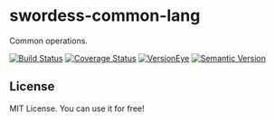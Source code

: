 # swordess-common-lang
Common operations.

[![Build Status](https://travis-ci.org/xingyuli/swordess-common-lang.svg?branch=master)](https://travis-ci.org/xingyuli/swordess-common-lang)
[![Coverage Status](https://coveralls.io/repos/github/xingyuli/swordess-common-lang/badge.svg?branch=master)](https://coveralls.io/github/xingyuli/swordess-common-lang?branch=master)
[![VersionEye](https://www.versioneye.com/user/projects/56aed0e42713f9000adbbd7a/badge.svg)](https://www.versioneye.com/user/projects/56aed0e42713f9000adbbd7a?child=summary)
[![Semantic Version](https://img.shields.io/sem%20ver/v2.0.0.png)](http://semver.org/spec/v2.0.0.html)

## License

MIT License. You can use it for free!
